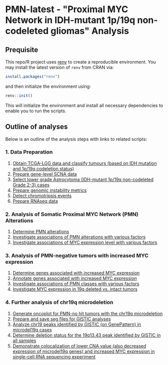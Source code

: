 # PMN-latest - "Proximal MYC Network in IDH-mutant 1p/19q non-codeleted gliomas" Analysis

## Prequisite
This repo/R project uses [renv](https://rstudio.github.io/renv/index.html) to create a reproducible environment. You may install the latest version of `renv` from CRAN via:

```r
install.packages("renv")
```

and then initialize the environment using:

```r
renv::init()
```

This will initialize the environment and install all necessary dependencies to enable you to run the scripts.

## Outline of analyses

Below is an outline of the analysis steps with links to related scripts:

### 1. Data Preparation
1. [Obtain TCGA-LGG data and classify tumours (based on IDH mutation and 1p/19q codeletion status)](scripts/1.data_prep/1.obtain_data.R)
2. [Prepare gene-level SCNA data](scripts/1.data_prep/2.prep_gene_level_SCNA.R)
3. [Select lower grade Astrocytoma (IDH-mutant 1p/19q non-codeleted Grade 2-3) cases](scripts/1.data_prep/3.astro_selection.R)
4. [Prepare genomic instability metrics](scripts/1.data_prep/4.prep_metrics.R)
5. [Detect chromotripsis events](scripts/1.data_prep/5.prep_CT.R)
6. [Prepare RNAseq data](scripts/1.data_prep/6.prep_RNAseq.R)

### 2. Analysis of Somatic Proximal MYC Network (PMN) Alterations
1. [Determine PMN alterations](scripts/2.PMN_alterations/1.PMN_alterations.R)
2. [Investigate associations of PMN alterations with various factors](scripts/2.PMN_alterations/2.PMN_assoc.R)
3. [Investigate associations of MYC expression level with various factors](scripts/2.PMN_alterations/3.expr_assoc.R)

### 3. Analysis of PMN-negative tumors with increased MYC expression
1. [Determine genes associated with increased MYC expression](scripts/3.PMN_negative_analysis/1.PMN_neg_analysis.R)
2. [Annotate genes associated with increased MYC expression](scripts/3.PMN_negative_analysis/2.annotate_assoc_genes.R)
3. [Investigate associations of PMN classes with various factors](scripts/3.PMN_negative_analysis/3.PMN_neg_subclass_associations.R)
4. [Investigate MYC expression in 19q deleted vs. intact tumors](scripts/3.PMN_negative_analysis/4.del19q_effect.R)

### 4. Further analysis of chr19q microdeletion
1. [Generate oncoplot for PMN-no hit tumors with the chr19q microdeletion](scripts/4.microdeletion_analysis/1.microdel19q_tumors_oncoplot.R)
2. [Prepare and save seg files for GISTIC analyses](scripts/4.microdeletion_analysis/2.prep_GISTIC_inputs.R)
3. [Analyze chr19 peaks identified by GISTIC (on GenePattern) in microdel19q cases](scripts/4.microdeletion_analysis/3.post_GISTIC.R)
4. [Determine deletion status for the 19q13.43 peak identified by GISTIC in all samples](scripts/4.microdeletion_analysis/4.D6_in_all_samples.R)
5. [Demonstrate colocalization of lower CNA value (also decreased expression of microdel19q genes) and increased MYC expression in single-cell RNA sequencing experiment](scripts/4.microdeletion_analysis/5.scRNAseq_colocalization.R)
